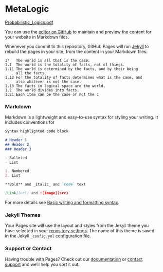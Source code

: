 # MetaLogic

[Probabilistic_Logics.pdf](https://github.com/seeajay1/seeajay1.github.io/files/8259880/Probabilistic_Logics.pdf)


You can use the [editor on GitHub](https://github.com/seeajay1/seeajay1.github.io/edit/main/index.md) to maintain and preview the content for your website in Markdown files.

Whenever you commit to this repository, GitHub Pages will run [Jekyll](https://jekyllrb.com/) to rebuild the pages in your site, from the content in your Markdown files.

```
1*   The world is all that is the case.
1.1  The world is the totality of facts, not of things.
1.11 The world is determined by the facts, and by their being
     all the facts.
1.12 For the totality of facts determines what is the case, and
     also whatever is not the case.
1.13 The facts in logical space are the world.
1.2  The world divides into facts.
1.21 Each item can be the case or not the c
```

### Markdown
Markdown is a lightweight and easy-to-use syntax for styling your writing. It includes conventions for

```markdown
Syntax highlighted code block

# Header 1
## Header 2
### Header 3

- Bulleted
- List

1. Numbered
2. List

**Bold** and _Italic_ and `Code` text

[Link](url) and ![Image](src)
```

For more details see [Basic writing and formatting syntax](https://docs.github.com/en/github/writing-on-github/getting-started-with-writing-and-formatting-on-github/basic-writing-and-formatting-syntax).

### Jekyll Themes

Your Pages site will use the layout and styles from the Jekyll theme you have selected in your [repository settings](https://github.com/seeajay1/seeajay1.github.io/settings/pages). The name of this theme is saved in the Jekyll `_config.yml` configuration file.

### Support or Contact

Having trouble with Pages? Check out our [documentation](https://docs.github.com/categories/github-pages-basics/) or [contact support](https://support.github.com/contact) and we’ll help you sort it out.
